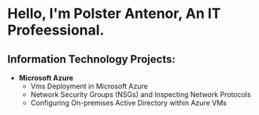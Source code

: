 # Hello, I'm Polster Antenor, An IT Profeessional.


<h2> Information Technology Projects:</h2>

- <b>Microsoft Azure</b>
  - Vms Deployment in Microsoft Azure
  - Network Security Groups (NSGs) and Inspecting Network Protocols
  - Configuring On-premises Active Directory within Azure VMs



